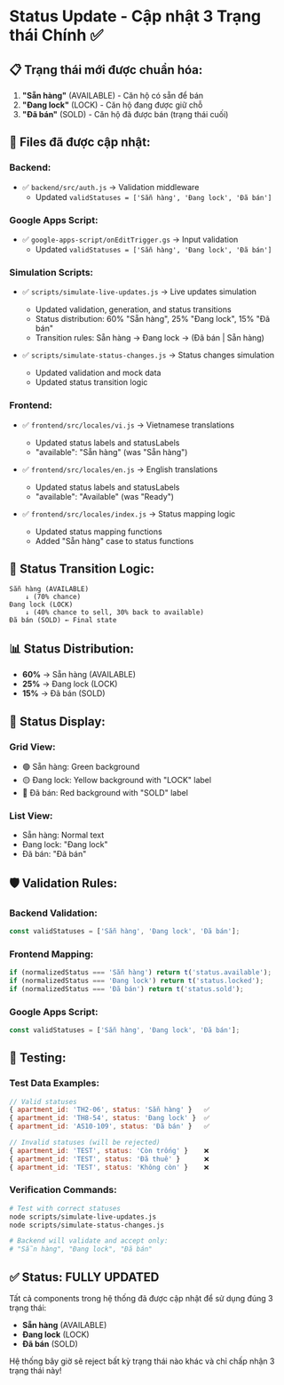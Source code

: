 # Status Update - Cập nhật 3 Trạng thái Chính ✅

## 📋 **Trạng thái mới được chuẩn hóa:**

1. **"Sẵn hàng"** (AVAILABLE) - Căn hộ có sẵn để bán
2. **"Đang lock"** (LOCK) - Căn hộ đang được giữ chỗ  
3. **"Đã bán"** (SOLD) - Căn hộ đã được bán (trạng thái cuối)

## 🔄 **Files đã được cập nhật:**

### **Backend:**
- ✅ `backend/src/auth.js` → Validation middleware
  - Updated `validStatuses = ['Sẵn hàng', 'Đang lock', 'Đã bán']`

### **Google Apps Script:**
- ✅ `google-apps-script/onEditTrigger.gs` → Input validation
  - Updated `validStatuses = ['Sẵn hàng', 'Đang lock', 'Đã bán']`

### **Simulation Scripts:**
- ✅ `scripts/simulate-live-updates.js` → Live updates simulation
  - Updated validation, generation, and status transitions
  - Status distribution: 60% "Sẵn hàng", 25% "Đang lock", 15% "Đã bán"
  - Transition rules: Sẵn hàng → Đang lock → (Đã bán | Sẵn hàng)

- ✅ `scripts/simulate-status-changes.js` → Status changes simulation  
  - Updated validation and mock data
  - Updated status transition logic

### **Frontend:**
- ✅ `frontend/src/locales/vi.js` → Vietnamese translations
  - Updated status labels and statusLabels
  - "available": "Sẵn hàng" (was "Sẵn hàng")

- ✅ `frontend/src/locales/en.js` → English translations
  - Updated status labels and statusLabels
  - "available": "Available" (was "Ready")

- ✅ `frontend/src/locales/index.js` → Status mapping logic
  - Updated status mapping functions
  - Added "Sẵn hàng" case to status functions

## 🔄 **Status Transition Logic:**

```
Sẵn hàng (AVAILABLE) 
    ↓ (70% chance)
Đang lock (LOCK)
    ↓ (40% chance to sell, 30% back to available)
Đã bán (SOLD) ← Final state
```

## 📊 **Status Distribution:**
- **60%** → Sẵn hàng (AVAILABLE)
- **25%** → Đang lock (LOCK)  
- **15%** → Đã bán (SOLD)

## 🎯 **Status Display:**

### **Grid View:**
- 🟢 Sẵn hàng: Green background
- 🟡 Đang lock: Yellow background with "LOCK" label
- 🔴 Đã bán: Red background with "SOLD" label

### **List View:**
- Sẵn hàng: Normal text
- Đang lock: "Đang lock" 
- Đã bán: "Đã bán"

## 🛡️ **Validation Rules:**

### **Backend Validation:**
```javascript
const validStatuses = ['Sẵn hàng', 'Đang lock', 'Đã bán'];
```

### **Frontend Mapping:**
```javascript
if (normalizedStatus === 'Sẵn hàng') return t('status.available');
if (normalizedStatus === 'Đang lock') return t('status.locked'); 
if (normalizedStatus === 'Đã bán') return t('status.sold');
```

### **Google Apps Script:**
```javascript
const validStatuses = ['Sẵn hàng', 'Đang lock', 'Đã bán'];
```

## 🧪 **Testing:**

### **Test Data Examples:**
```javascript
// Valid statuses
{ apartment_id: 'TH2-06', status: 'Sẵn hàng' }   ✅
{ apartment_id: 'TH8-54', status: 'Đang lock' }  ✅  
{ apartment_id: 'AS10-109', status: 'Đã bán' }   ✅

// Invalid statuses (will be rejected)
{ apartment_id: 'TEST', status: 'Còn trống' }    ❌
{ apartment_id: 'TEST', status: 'Đã thuê' }      ❌
{ apartment_id: 'TEST', status: 'Không còn' }    ❌
```

### **Verification Commands:**
```bash
# Test with correct statuses
node scripts/simulate-live-updates.js
node scripts/simulate-status-changes.js

# Backend will validate and accept only:
# "Sẵn hàng", "Đang lock", "Đã bán"
```

## ✅ **Status: FULLY UPDATED**

Tất cả components trong hệ thống đã được cập nhật để sử dụng đúng 3 trạng thái:
- **Sẵn hàng** (AVAILABLE)
- **Đang lock** (LOCK) 
- **Đã bán** (SOLD)

Hệ thống bây giờ sẽ reject bất kỳ trạng thái nào khác và chỉ chấp nhận 3 trạng thái này!
